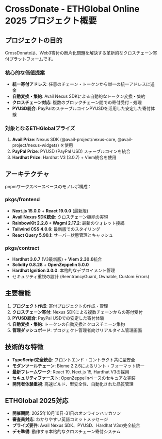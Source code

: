 # CrossDonate - ETHGlobal Online 2025 プロジェクト概要

## プロジェクトの目的
CrossDonateは、Web3寄付の断片化問題を解決する革新的なクロスチェーン寄付プラットフォームです。

### 核心的な価値提案
- **統一寄付アドレス**: 任意のチェーン・トークンから単一の統一アドレスに送金
- **自動変換・集約**: Avail Nexus SDKによる自動的なトークン変換・集約
- **クロスチェーン対応**: 複数のブロックチェーン間での寄付受付・処理
- **PYUSD統合**: PayPalのステーブルコインPYUSDを活用した安定した寄付体験

### 対象となるETHGlobalプライズ
1. **Avail Prize**: Nexus SDK (@avail-project/nexus-core, @avail-project/nexus-widgets) を使用
2. **PayPal Prize**: PYUSD (PayPal USD) ステーブルコインを統合
3. **Hardhat Prize**: Hardhat V3 (3.0.7) + Viem統合を使用

## アーキテクチャ
pnpmワークスペースベースのモノレポ構成：

### pkgs/frontend
- **Next.js 15.0.0** + **React 19.0.0** (最新版)
- **Avail Nexus SDK統合**: クロスチェーン機能の実現
- **RainbowKit 2.2.8 + Wagmi 2.17.2**: 最新のウォレット接続
- **Tailwind CSS 4.0.6**: 最新版でのスタイリング
- **React Query 5.90.1**: サーバー状態管理とキャッシュ

### pkgs/contract
- **Hardhat 3.0.7** (V3最新版) + **Viem 2.30.0**統合
- **Solidity 0.8.28** + **OpenZeppelin 5.0.0**
- **Hardhat Ignition 3.0.0**: 本格的なデプロイメント管理
- セキュリティ重視の設計 (ReentrancyGuard, Ownable, Custom Errors)

## 主要機能
1. **プロジェクト作成**: 寄付プロジェクトの作成・管理
2. **クロスチェーン寄付**: Nexus SDKによる複数チェーンからの寄付受付
3. **PYUSD統合**: PayPal USDでの安定した寄付体験
4. **自動変換・集約**: トークンの自動変換とクロスチェーン集約
5. **管理ダッシュボード**: プロジェクト管理者向けリアルタイム管理画面

## 技術的な特徴
- **TypeScript完全統合**: フロントエンド・コントラクト共に型安全
- **モダンツールチェーン**: Biome 2.2.6によるリント・フォーマット統一
- **最新フレームワーク**: React 19, Next.js 15, Hardhat V3の採用
- **セキュリティファースト**: OpenZeppelinベースのセキュアな実装
- **開発者体験重視**: 高速ビルド、型安全性、自動化された品質管理

## ETHGlobal 2025対応
- **開催期間**: 2025年10月10日-31日のオンラインハッカソン
- **審査員対応**: わかりやすい英語コミットメッセージ
- **プライズ要件**: Avail Nexus SDK、PYUSD、Hardhat V3の完全統合
- **デモ準備**: 動作する本格的なクロスチェーン寄付システム